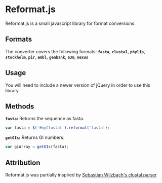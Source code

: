 Reformat.js
===========

Reformat.js is a small javascript library for format conversions.

Formats
-----

The converter covers the following formats:
__`fasta`__, __`clustal`__, __`phylip`__, __`stockholm`__, __`pir`__, __`embl`__, __`genbank`__, __`a3m`__, __`nexus`__

Usage
-----

You will need to include a newer version of jQuery in order to use this library.


Methods
-------

__`fasta`:__ Returns the sequence as fasta.

```javascript
var fasta = $('#myClustal').reformat('fasta');
```

__`getGIs`:__ Returns GI numbers.

```javascript
var giArray = getGIs(fasta);
```


Attribution
-----------

Reformat.js was partially inspired by [Sebastian Wilzbach's clustal parser](https://github.com/biojs-io/biojs-io-clustal)
